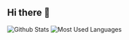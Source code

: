 ## Hi there 👋
![Github Stats](https://github-readme-stats.vercel.app/api?username=FengyunTHU&show_icons=true&theme=dark&count_private=true)
![Most Used Languages](https://github-readme-stats.vercel.app/api/top-langs/?username=FengyunTHU&theme=dark&layout=compact)
<!--
**FengyunTHU/FengyunTHU** is a ✨ _special_ ✨ repository because its `README.md` (this file) appears on your GitHub profile.

Here are some ideas to get you started:

- 🔭 I’m currently working on ...
- 🌱 I’m currently learning ...
- 👯 I’m looking to collaborate on ...
- 🤔 I’m looking for help with ...
- 💬 Ask me about ...
- 📫 How to reach me: ...
- 😄 Pronouns: ...
- ⚡ Fun fact: ...
-->
